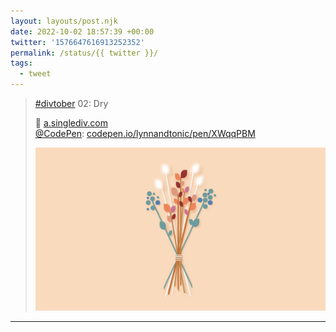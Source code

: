 ```yaml
---
layout: layouts/post.njk
date: 2022-10-02 18:57:39 +00:00
twitter: '1576647616913252352'
permalink: /status/{{ twitter }}/
tags: 
  - tweet
---
```


> [#divtober](https://twitter.com/hashtag/divtober) 02: Dry
> 
> 🥀 [a.singlediv.com](http://a.singlediv.com)  
> [@CodePen](https://twitter.com/CodePen): [codepen.io/lynnandtonic/pen/XWqqPBM](https://codepen.io/lynnandtonic/pen/XWqqPBM)
> 
> ![minimalist illustration of a bouquet of dried flowers](/img/1576647616913252352-FeFga7XVEAAD578.jpg)

---
